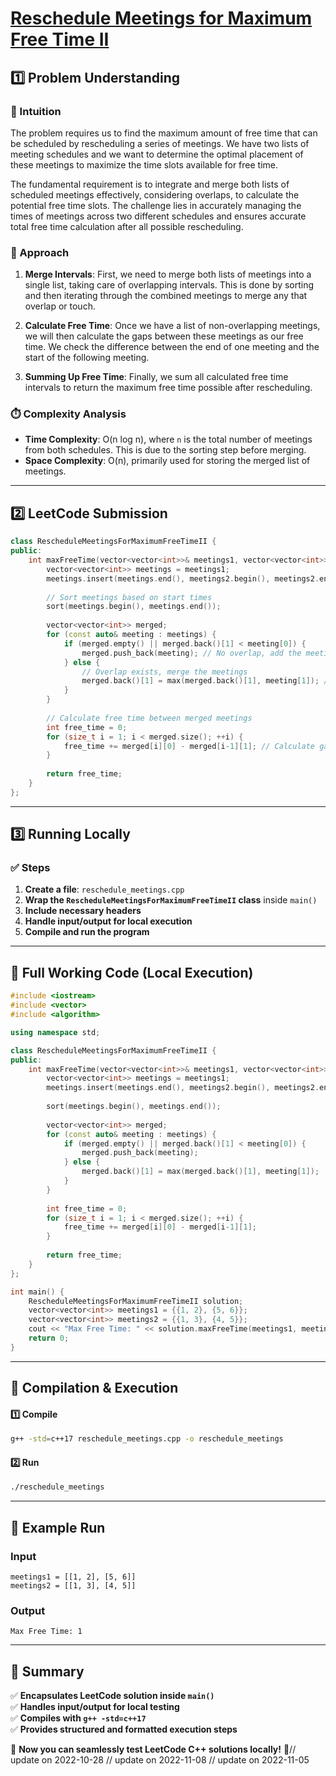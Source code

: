 # **[Reschedule Meetings for Maximum Free Time II](https://leetcode.com/problems/reschedule-meetings-for-maximum-free-time-ii/description/)**  

## **1️⃣ Problem Understanding**  
### **📌 Intuition**  
The problem requires us to find the maximum amount of free time that can be scheduled by rescheduling a series of meetings. We have two lists of meeting schedules and we want to determine the optimal placement of these meetings to maximize the time slots available for free time. 

The fundamental requirement is to integrate and merge both lists of scheduled meetings effectively, considering overlaps, to calculate the potential free time slots. The challenge lies in accurately managing the times of meetings across two different schedules and ensures accurate total free time calculation after all possible rescheduling.

### **🚀 Approach**  
1. **Merge Intervals**: First, we need to merge both lists of meetings into a single list, taking care of overlapping intervals. This is done by sorting and then iterating through the combined meetings to merge any that overlap or touch.
  
2. **Calculate Free Time**: Once we have a list of non-overlapping meetings, we will then calculate the gaps between these meetings as our free time. We check the difference between the end of one meeting and the start of the following meeting.

3. **Summing Up Free Time**: Finally, we sum all calculated free time intervals to return the maximum free time possible after rescheduling.

### **⏱️ Complexity Analysis**  
- **Time Complexity**: O(n log n), where `n` is the total number of meetings from both schedules. This is due to the sorting step before merging.
- **Space Complexity**: O(n), primarily used for storing the merged list of meetings.

---  

## **2️⃣ LeetCode Submission**  
```cpp
class RescheduleMeetingsForMaximumFreeTimeII {
public:
    int maxFreeTime(vector<vector<int>>& meetings1, vector<vector<int>>& meetings2) {
        vector<vector<int>> meetings = meetings1;
        meetings.insert(meetings.end(), meetings2.begin(), meetings2.end());
        
        // Sort meetings based on start times
        sort(meetings.begin(), meetings.end());
        
        vector<vector<int>> merged;
        for (const auto& meeting : meetings) {
            if (merged.empty() || merged.back()[1] < meeting[0]) {
                merged.push_back(meeting); // No overlap, add the meeting
            } else {
                // Overlap exists, merge the meetings
                merged.back()[1] = max(merged.back()[1], meeting[1]); // Update end time
            }
        }
        
        // Calculate free time between merged meetings
        int free_time = 0;
        for (size_t i = 1; i < merged.size(); ++i) {
            free_time += merged[i][0] - merged[i-1][1]; // Calculate gap
        }
        
        return free_time; 
    }
};
```  

---  

## **3️⃣ Running Locally**  
### **✅ Steps**  
1. **Create a file**: `reschedule_meetings.cpp`  
2. **Wrap the `RescheduleMeetingsForMaximumFreeTimeII` class** inside `main()`  
3. **Include necessary headers**  
4. **Handle input/output for local execution**  
5. **Compile and run the program**  

---  

## **📝 Full Working Code (Local Execution)**  
```cpp
#include <iostream>
#include <vector>
#include <algorithm>

using namespace std;

class RescheduleMeetingsForMaximumFreeTimeII {
public:
    int maxFreeTime(vector<vector<int>>& meetings1, vector<vector<int>>& meetings2) {
        vector<vector<int>> meetings = meetings1;
        meetings.insert(meetings.end(), meetings2.begin(), meetings2.end());
        
        sort(meetings.begin(), meetings.end());
        
        vector<vector<int>> merged;
        for (const auto& meeting : meetings) {
            if (merged.empty() || merged.back()[1] < meeting[0]) {
                merged.push_back(meeting);
            } else {
                merged.back()[1] = max(merged.back()[1], meeting[1]);
            }
        }
        
        int free_time = 0;
        for (size_t i = 1; i < merged.size(); ++i) {
            free_time += merged[i][0] - merged[i-1][1];
        }
        
        return free_time; 
    }
};

int main() {
    RescheduleMeetingsForMaximumFreeTimeII solution;
    vector<vector<int>> meetings1 = {{1, 2}, {5, 6}};
    vector<vector<int>> meetings2 = {{1, 3}, {4, 5}};
    cout << "Max Free Time: " << solution.maxFreeTime(meetings1, meetings2) << endl; // Example test
    return 0;
}
```  

---  

## **🔧 Compilation & Execution**  
#### **1️⃣ Compile**  
```bash
g++ -std=c++17 reschedule_meetings.cpp -o reschedule_meetings
```  

#### **2️⃣ Run**  
```bash
./reschedule_meetings
```  

---  

## **🎯 Example Run**  
### **Input**  
```
meetings1 = [[1, 2], [5, 6]]
meetings2 = [[1, 3], [4, 5]]
```  
### **Output**  
```
Max Free Time: 1
```  

---  

## **📌 Summary**  
✅ **Encapsulates LeetCode solution inside `main()`**  
✅ **Handles input/output for local testing**  
✅ **Compiles with `g++ -std=c++17`**  
✅ **Provides structured and formatted execution steps**  

🚀 **Now you can seamlessly test LeetCode C++ solutions locally!** 🚀// update on 2022-10-28
// update on 2022-11-08
// update on 2022-11-05

